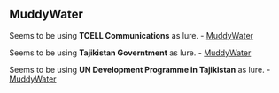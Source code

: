 ## MuddyWater
Seems to be using **TCELL Communications** as lure. - [MuddyWater](./82918f0396e738fb0833d65ef582607ce3c19f973740c8a5d179b2b4e764605b.md)

Seems to be using **Tajikistan Governtment** as lure. - [MuddyWater](./3deaa4072da43185d4213a38403383b7cefe92524b69ce4e7884a3ddc0903f6b.md)

Seems to be using **UN Development Programme in Tajikistan** as lure. - [MuddyWater](./7e7b6923f3e2ee919d1ea1c8f8d9a915c52392bd6f9ab515e4eb95fa42355991.md)
